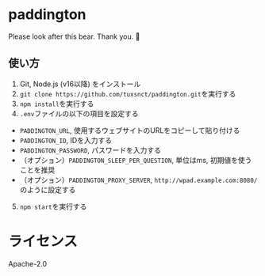 # paddington
Please look after this bear. Thank you. 🐻

## 使い方
1. Git, Node.js (v16以降) をインストール
2. `git clone https://github.com/tuxsnct/paddington.git`を実行する
3. `npm install`を実行する
4. `.env`ファイルの以下の項目を設定する
  - `PADDINGTON_URL`, 使用するウェブサイトのURLをコピーして貼り付ける
  - `PADDINGTON_ID`, IDを入力する
  - `PADDINGTON_PASSWORD`, パスワードを入力する
  - （オプション）`PADDINGTON_SLEEP_PER_QUESTION`, 単位はms, 初期値を使うことを推奨
  - （オプション）`PADDINGTON_PROXY_SERVER`, `http://wpad.example.com:8080/`のように設定する
5. `npm start`を実行する

# ライセンス
Apache-2.0
